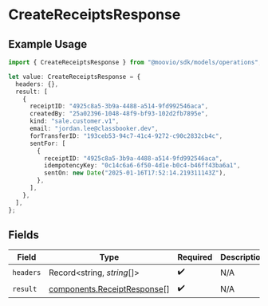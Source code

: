 # CreateReceiptsResponse

## Example Usage

```typescript
import { CreateReceiptsResponse } from "@moovio/sdk/models/operations";

let value: CreateReceiptsResponse = {
  headers: {},
  result: [
    {
      receiptID: "4925c8a5-3b9a-4488-a514-9fd992546aca",
      createdBy: "25a02396-1048-48f9-bf93-102d2fb7895e",
      kind: "sale.customer.v1",
      email: "jordan.lee@classbooker.dev",
      forTransferID: "193ceb53-94c7-41c4-9272-c90c2832cb4c",
      sentFor: [
        {
          receiptID: "4925c8a5-3b9a-4488-a514-9fd992546aca",
          idempotencyKey: "0c14c6a6-6f50-4d1e-b0c4-b46ff43ba6a1",
          sentOn: new Date("2025-01-16T17:52:14.219311143Z"),
        },
      ],
    },
  ],
};
```

## Fields

| Field                                                                      | Type                                                                       | Required                                                                   | Description                                                                |
| -------------------------------------------------------------------------- | -------------------------------------------------------------------------- | -------------------------------------------------------------------------- | -------------------------------------------------------------------------- |
| `headers`                                                                  | Record<string, *string*[]>                                                 | :heavy_check_mark:                                                         | N/A                                                                        |
| `result`                                                                   | [components.ReceiptResponse](../../models/components/receiptresponse.md)[] | :heavy_check_mark:                                                         | N/A                                                                        |